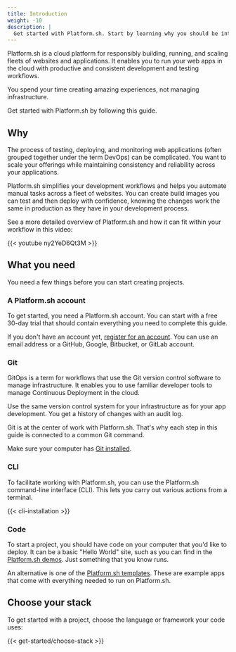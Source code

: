 ```yaml
---
title: Introduction
weight: -10
description: |
  Get started with Platform.sh. Start by learning why you should be interested.
---
```


Platform.sh is a cloud platform for responsibly building, running, and scaling fleets of websites and applications.
It enables you to run your web apps in the cloud with productive and consistent development and testing workflows.

You spend your time creating amazing experiences, not managing infrastructure.

Get started with Platform.sh by following this guide.

## Why

The process of testing, deploying, and monitoring web applications (often grouped together under the term DevOps)
can be complicated.
You want to scale your offerings while maintaining consistency and reliability across your applications.

Platform.sh simplifies your development workflows and helps you automate manual tasks across a fleet of websites.
You can create build images you can test and then deploy with confidence,
knowing the changes work the same in production as they have in your development process.

See a more detailed overview of Platform.sh and how it can fit within your workflow in this video:

{{< youtube ny2YeD6Qt3M >}}

## What you need

You need a few things before you can start creating projects.

### A Platform.sh account

To get started, you need a Platform.sh account.
You can start with a free 30-day trial that should contain everything you need to complete this guide.

If you don't have an account yet, [register for an account](https://auth.api.platform.sh/register).
You can use an email address or a GitHub, Google, Bitbucket, or GitLab account.

### Git

GitOps is a term for workflows that use the Git version control software to manage infrastructure.
It enables you to use familiar developer tools to manage Continuous Deployment in the cloud.

Use the same version control system for your infrastructure as for your app development.
You get a history of changes with an audit log.

Git is at the center of work with Platform.sh.
That's why each step in this guide is connected to a common Git command.

Make sure your computer has [Git installed](https://git-scm.com/downloads).

### CLI

To facilitate working with Platform.sh, you can use the Platform.sh command-line interface (CLI).
This lets you carry out various actions from a terminal.

{{< cli-installation >}}

### Code

To start a project, you should have code on your computer that you'd like to deploy.
It can be a basic "Hello World" site, such as you can find in the [Platform.sh demos](https://github.com/platformsh-demos).
Just something that you know runs.

An alternative is one of the [Platform.sh templates](../development/templates.md).
These are example apps that come with everything needed to run on Platform.sh.

## Choose your stack

To get started with a project, choose the language or framework your code uses:

{{< get-started/choose-stack >}}
